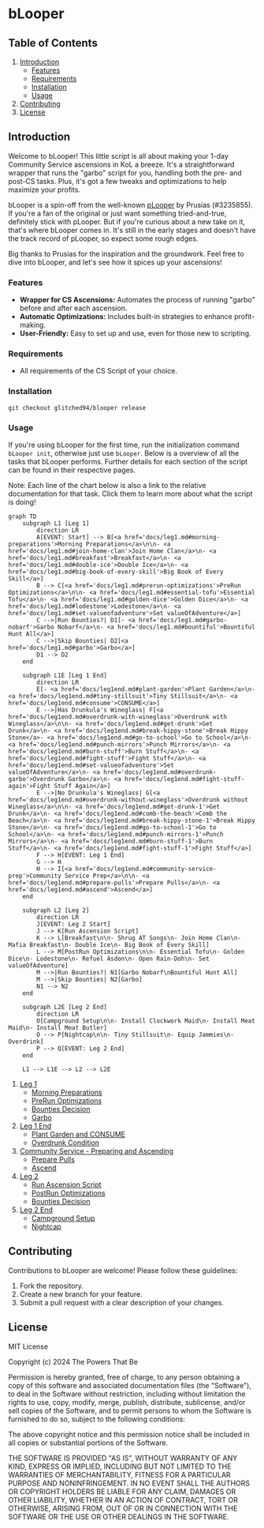 # bLooper

## Table of Contents

1. [Introduction](#introduction)
   - [Features](#features)
   - [Requirements](#requirements)
   - [Installation](#installation)
   - [Usage](#usage)
2. [Contributing](#contributing)
3. [License](#license)

## Introduction

Welcome to bLooper! This little script is all about making your 1-day Community Service ascensions in KoL a breeze. It's a straightforward wrapper that runs the "garbo" script for you, handling both the pre- and post-CS tasks. Plus, it's got a few tweaks and optimizations to help maximize your profits.

bLooper is a spin-off from the well-known [pLooper](https://github.com/prusias-kol/pLooper) by Prusias (#3235855). If you're a fan of the original or just want something tried-and-true, definitely stick with pLooper. But if you're curious about a new take on it, that's where bLooper comes in. It's still in the early stages and doesn't have the track record of pLooper, so expect some rough edges.

Big thanks to Prusias for the inspiration and the groundwork. Feel free to dive into bLooper, and let's see how it spices up your ascensions!

### Features

- **Wrapper for CS Ascensions:** Automates the process of running "garbo" before and after each ascension.
- **Automatic Optimizations:** Includes built-in strategies to enhance profit-making.
- **User-Friendly:** Easy to set up and use, even for those new to scripting.

### Requirements

- All requirements of the CS Script of your choice.

### Installation

```
git checkout glitched94/blooper release
```

### Usage

If you're using bLooper for the first time, run the initialization command `bLooper init`, otherwise just use `bLooper`.
Below is a overview of all the tasks that bLooper performs. Further details for each section of the script can be found in their respective pages.

Note: Each line of the chart below is also a link to the relative documentation for that task. Click them to learn more about what the script is doing!

```mermaid
graph TD
    subgraph L1 [Leg 1]
        direction LR
        A[EVENT: Start] --> B[<a href='docs/leg1.md#morning-preparations'>Morning Preparations</a>\n\n- <a href='docs/leg1.md#join-home-clan'>Join Home Clan</a>\n- <a href='docs/leg1.md#breakfast'>Breakfast</a>\n- <a href='docs/leg1.md#double-ice'>Double Ice</a>\n- <a href='docs/leg1.md#big-book-of-every-skill'>Big Book of Every Skill</a>]
        B --> C[<a href='docs/leg1.md#prerun-optimizations'>PreRun Optimizations</a>\n\n- <a href='docs/leg1.md#essential-tofu'>Essential Tofu</a>\n- <a href='docs/leg1.md#golden-dice'>Golden Dice</a>\n- <a href='docs/leg1.md#lodestone'>Lodestone</a>\n- <a href='docs/leg1.md#set-valueofadventure'>Set valueOfAdventure</a>]
        C -->|Run Bounties?| D1[- <a href='docs/leg1.md#garbo-nobarf'>Garbo Nobarf</a>\n- <a href='docs/leg1.md#bountiful'>Bountiful Hunt All</a>]
        C -->|Skip Bounties| D2[<a href='docs/leg1.md#garbo'>Garbo</a>]
        D1 --> D2
    end

    subgraph L1E [Leg 1 End]
        direction LR
        E[- <a href='docs/leg1end.md#plant-garden'>Plant Garden</a>\n- <a href='docs/leg1end.md#tiny-stillsuit'>Tiny Stillsuit</a>\n- <a href='docs/leg1end.md#consume'>CONSUME</a>]
        E -->|Has Drunkula's Wineglass| F[<a href='docs/leg1end.md#overdrunk-with-wineglass'>Overdrunk with Wineglass</a>\n\n- <a href='docs/leg1end.md#get-drunk'>Get Drunk</a>\n- <a href='docs/leg1end.md#break-hippy-stone'>Break Hippy Stone</a>- <a href='docs/leg1end.md#go-to-school'>Go to School</a>\n- <a href='docs/leg1end.md#punch-mirrors'>Punch Mirrors</a>\n- <a href='docs/leg1end.md#burn-stuff'>Burn Stuff</a>\n- <a href='docs/leg1end.md#fight-stuff'>Fight Stuff</a>\n- <a href='docs/leg1end.md#set-valueofadventure'>Set valueOfAdventure</a>\n- <a href='docs/leg1end.md#overdrunk-garbo'>Overdrunk Garbo</a>\n- <a href='docs/leg1end.md#fight-stuff-again'>Fight Stuff Again</a>]
        E -->|No Drunkula's Wineglass| G[<a href='docs/leg1end.md#overdrunk-without-wineglass'>Overdrunk without Wineglass</a>\n\n- <a href='docs/leg1end.md#get-drunk-1'>Get Drunk</a>\n- <a href='docs/leg1end.md#comb-the-beach'>Comb the Beach</a>\n- <a href='docs/leg1end.md#break-hippy-stone-1'>Break Hippy Stone</a>\n- <a href='docs/leg1end.md#go-to-school-1'>Go to School</a>\n- <a href='docs/leg1end.md#punch-mirrors-1'>Punch Mirrors</a>\n- <a href='docs/leg1end.md#burn-stuff-1'>Burn Stuff</a>\n- <a href='docs/leg1end.md#fight-stuff-1'>Fight Stuff</a>]
        F --> H[EVENT: Leg 1 End]
        G --> H
        H --> I[<a href='docs/leg1end.md#community-service-prep'>Community Service Prep</a>\n\n- <a href='docs/leg1end.md#prepare-pulls'>Prepare Pulls</a>\n- <a href='docs/leg1end.md#ascend'>Ascend</a>]
    end

    subgraph L2 [Leg 2]
        direction LR
        J[EVENT: Leg 2 Start]
        J --> K[Run Ascension Script]
        K --> L[Breakfast\n\n- Shrug AT Songs\n- Join Home Clan\n- Mafia Breakfast\n- Double Ice\n- Big Book of Every Skill]
        L --> M[PostRun Optimizations\n\n- Essential Tofu\n- Golden Dice\n- Lodestone\n- Refuel Asdon\n- Open Rain-Doh\n- Set valueOfAdventure]
        M -->|Run Bounties?| N1[Garbo Nobarf\nBountiful Hunt All]
        M -->|Skip Bounties| N2[Garbo]
        N1 --> N2
    end

    subgraph L2E [Leg 2 End]
        direction LR
        O[Campground Setup\n\n- Install Clockwork Maid\n- Install Meat Maid\n- Install Meat Butler]
        O --> P[Nightcap\n\n- Tiny Stillsuit\n- Equip Jammies\n- Overdrink]
        P --> Q[EVENT: Leg 2 End]
    end

    L1 --> L1E --> L2 --> L2E
```

1. [Leg 1](/docs/leg1.md)
   - [Morning Preparations](/docs/leg1.md#morning-preparations)
   - [PreRun Optimizations](/docs/leg1.md#prerun-optimizations)
   - [Bounties Decision](/docs/leg1.md#bounties-decision)
   - [Garbo](/docs/leg1.md#garbo)
2. [Leg 1 End](/docs/leg1end.md)
   - [Plant Garden and CONSUME](/docs/leg1end.md#plant-garden-and-consume)
   - [Overdrunk Condition](/docs/leg1end.md#overdrunk-condition)
3. [Community Service - Preparing and Ascending](/docs/community-service.md)
   - [Prepare Pulls](/docs/community-service.md#prepare-pulls)
   - [Ascend](/docs/community-service.md#ascend)
4. [Leg 2](/docs/leg2.md)
   - [Run Ascension Script](/docs/leg2.md#run-ascension-script)
   - [PostRun Optimizations](/docs/leg2.md#postrun-optimizations)
   - [Bounties Decision](/docs/leg2.md#bounties-decision)
5. [Leg 2 End](/docs/leg2end.md)
   - [Campground Setup](/docs/leg2-end.md#campground-setup)
   - [Nightcap](/docs/leg2-end.md#nightcap)

## Contributing

Contributions to bLooper are welcome! Please follow these guidelines:

1. Fork the repository.
2. Create a new branch for your feature.
3. Submit a pull request with a clear description of your changes.

## License

MIT License

Copyright (c) 2024 The Powers That Be

Permission is hereby granted, free of charge, to any person obtaining a copy
of this software and associated documentation files (the "Software"), to deal
in the Software without restriction, including without limitation the rights
to use, copy, modify, merge, publish, distribute, sublicense, and/or sell
copies of the Software, and to permit persons to whom the Software is
furnished to do so, subject to the following conditions:

The above copyright notice and this permission notice shall be included in all
copies or substantial portions of the Software.

THE SOFTWARE IS PROVIDED "AS IS", WITHOUT WARRANTY OF ANY KIND, EXPRESS OR
IMPLIED, INCLUDING BUT NOT LIMITED TO THE WARRANTIES OF MERCHANTABILITY,
FITNESS FOR A PARTICULAR PURPOSE AND NONINFRINGEMENT. IN NO EVENT SHALL THE
AUTHORS OR COPYRIGHT HOLDERS BE LIABLE FOR ANY CLAIM, DAMAGES OR OTHER
LIABILITY, WHETHER IN AN ACTION OF CONTRACT, TORT OR OTHERWISE, ARISING FROM,
OUT OF OR IN CONNECTION WITH THE SOFTWARE OR THE USE OR OTHER DEALINGS IN THE
SOFTWARE.
